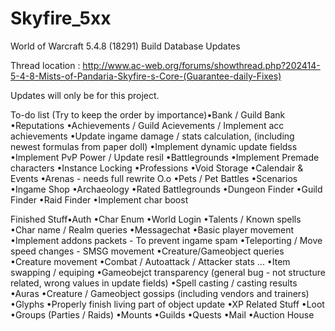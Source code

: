 Skyfire_5xx
===========

World of Warcraft 5.4.8 (18291) Build Database Updates


Thread location : http://www.ac-web.org/forums/showthread.php?202414-5-4-8-Mists-of-Pandaria-Skyfire-s-Core-(Guarantee-daily-Fixes)

Updates will only be for this project.




To-do list (Try to keep the order by importance)•Bank / Guild Bank
•Reputations
•Achievements / Guild Acievements / Implement acc achievements
•Update ingame damage / stats calculation, (including newest formulas from paper doll)
•Implement dynamic update fieldss
•Implement PvP Power / Update resil
•Battlegrounds
•Implement Premade characters
•Instance Locking
•Professions
•Void Storage
•Calendair & Events
•Arenas - needs full rewrite O.o
•Pets / Pet Battles
•Scenarios
•Ingame Shop
•Archaeology
•Rated Battlegrounds
•Dungeon Finder
•Guild Finder
•Raid Finder
•Implement char boost



Finished Stuff•Auth
•Char Enum
•World Login
•Talents / Known spells
•Char name / Realm queries
•Messagechat
•Basic player movement
•Implement addons packets - To prevent ingame spam
•Teleporting / Move speed changes - SMSG movement
•Creature/Gameobject queries
•Creature movement
•Combat / Autoattack / Attacker stats ...
•Item swapping / equiping
•Gameobejct transparency (general bug - not structure related, wrong values in update fields)
•Spell casting / casting results
•Auras
•Creature / Gameobject gossips (including vendors and trainers)
•Glyphs
•Properly finish living part of object update
•XP Related Stuff
•Loot
•Groups (Parties / Raids)
•Mounts
•Guilds
•Quests
•Mail
•Auction House
